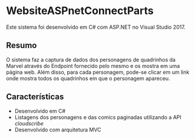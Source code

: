 # WebsiteASPnetConnectParts

Este sistema foi desenvolvido em C# com ASP.NET no Visual Studio 2017.

## Resumo

O sistema faz a captura de dados dos personagens de quadrinhos da Marvel através do Endpoint fornecido pelo mesmo e os mostra em uma página web. Além disso, para cada personagem, pode-se clicar em um link onde mostra todos os quadrinhos em que o personagem apareceu.

## Características
- Desenvolvido em C#
- Listagens dos personagens e das comics paginadas utilizando a API *cloudscribe*
- Desenvolvido com arquitetura MVC
